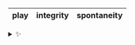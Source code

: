 | play | integrity | spontaneity |
| :--: | :-------: | :---------: |

<details>
  <summary>✨</summary>
  These words are chosen at random each day. New words will appear here tomorrow morning.
</details>
